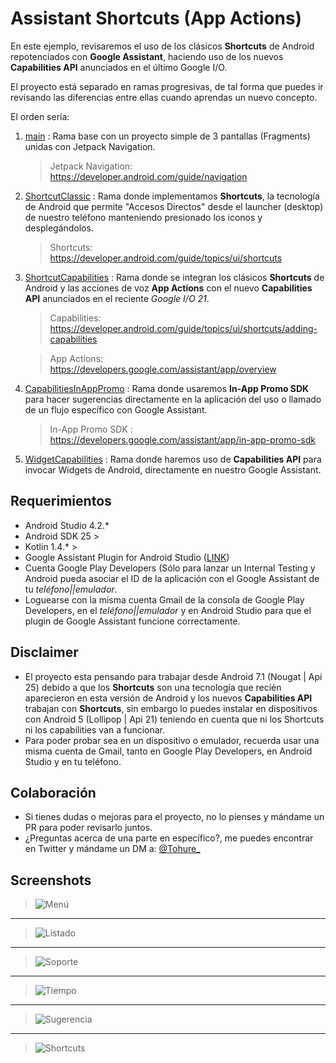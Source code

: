 
# Assistant Shortcuts (App Actions)


En este ejemplo, revisaremos el uso de los clásicos **Shortcuts** de Android repotenciados con **Google Assistant**, haciendo uso de los nuevos **Capabilities API** anunciados en el último Google I/O.

El proyecto está separado en ramas progresivas, de tal forma que puedes ir revisando las diferencias entre ellas cuando aprendas un nuevo concepto.

El orden sería:

 1. [main](https://github.com/Tohure/AssistantShortcuts) : Rama base con un proyecto simple de 3 pantallas (Fragments) unidas con Jetpack Navigation.
	> Jetpack Navigation: https://developer.android.com/guide/navigation
 
 2. [ShortcutClassic](https://github.com/Tohure/AssistantShortcuts/tree/ShortcutClassic) : Rama donde implementamos **Shortcuts**, la tecnología de Android que permite "Accesos Directos" desde el launcher (desktop) de nuestro teléfono manteniendo presionado los iconos y desplegándolos.

	> Shortcuts: https://developer.android.com/guide/topics/ui/shortcuts
  
  3. [ShortcutCapabilities](https://github.com/Tohure/AssistantShortcuts/tree/ShortcutCapabilities) : Rama donde se integran los clásicos **Shortcuts** de Android y las acciones de voz **App Actions** con el nuevo **Capabilities API** anunciados en el reciente *Google I/O 21*. 
  
	  > Capabilities: https://developer.android.com/guide/topics/ui/shortcuts/adding-capabilities
	  
	  > App Actions: https://developers.google.com/assistant/app/overview

4. [CapabilitiesInAppPromo](https://github.com/Tohure/AssistantShortcuts/tree/CapabilitiesInAppPromo) : Rama donde usaremos **In-App Promo SDK** para hacer sugerencias directamente en la aplicación del uso o llamado de un flujo específico con Google Assistant.

	> In-App Promo SDK : https://developers.google.com/assistant/app/in-app-promo-sdk

5. [WidgetCapabilities](https://github.com/Tohure/AssistantShortcuts/tree/WidgetCapabilities) : Rama donde haremos uso de **Capabilities API** para invocar Widgets de Android, directamente en nuestro Google Assistant.

## Requerimientos
  
- Android Studio 4.2.*
- Android SDK 25 >
- Kotlin 1.4.* >
- Google Assistant Plugin for Android Studio ([LINK](https://plugins.jetbrains.com/plugin/16739-google-assistant))
- Cuenta Google Play Developers (Sólo para lanzar un Internal Testing y Android pueda asociar el ID de la aplicación con el Google Assistant de tu *teléfono||emulador*.
- Loguearse con la misma cuenta Gmail de la consola de Google Play Developers, en el *teléfono||emulador* y en  Android Studio para que el plugin de Google Assistant funcione correctamente.

## Disclaimer

 - El proyecto esta pensando para trabajar desde Android 7.1 (Nougat | Api 25) debido a que los **Shortcuts** son una tecnología que recién aparecieron en esta versión de Android y los nuevos **Capabilities API** trabajan con **Shortcuts**, sin embargo lo puedes instalar en dispositivos con Android 5 (Lollipop | Api 21) teniendo en cuenta que ni los Shortcuts ni los capabilities van a funcionar.
 - Para poder probar sea en un dispositivo o emulador, recuerda usar una misma cuenta de Gmail, tanto en Google Play Developers, en Android Studio y en tu teléfono.

## Colaboración

- Si tienes dudas o mejoras para el proyecto, no lo pienses y mándame un PR para poder revisarlo juntos.
- ¿Preguntas acerca de una parte en específico?, me puedes encontrar en Twitter y mándame un DM a: [@Tohure_](https://twitter.com/Tohure_)

## Screenshots
  
> ![Menú](./screenshots/menu.png)
___
> ![Listado](./screenshots/listado.png)
___
> ![Soporte](./screenshots/soporte.png)
___
> ![Tiempo](./screenshots/time.png)
___
> ![Sugerencia](./screenshots/suggest.png)
___
> ![Shortcuts](./screenshots/shortcuts.png)
